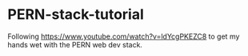 # PERN-stack-tutorial
Following https://www.youtube.com/watch?v=ldYcgPKEZC8 to get my hands wet with the PERN web dev stack.

